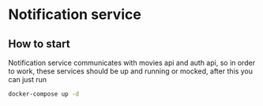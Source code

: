 # Notification service

## How to start

Notification service communicates with movies api and auth api, so in order to work, these services should be up and running or mocked, after this you can just run

```bash
docker-compose up -d
```
